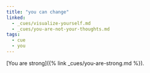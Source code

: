 ```yaml
---
title: "you can change"
linked:
  - _cues/visualize-yourself.md
  - _cues/you-are-not-your-thoughts.md
tags:
  - cue
  - you
---
```

[You are strong]({% link _cues/you-are-strong.md %}).
